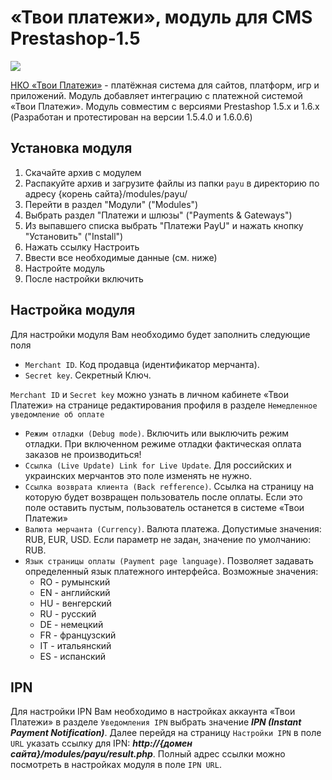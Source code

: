 # «Твои платежи», модуль для CMS Prestashop-1.5

![](https://repository-images.githubusercontent.com/638835276/ff494b04-d65b-4843-8759-e85c689a7e80)

[НКО «Твои Платежи»](https://YPMN.ru/ "Платёжная система для сайтов, платформ и приложений") - платёжная система для сайтов, платформ, игр и приложений.
Модуль добавляет интеграцию с платежной системой «Твои Платежи».
Модуль совместим с версиями Prestashop 1.5.х и 1.6.x
(Разработан и протестирован на версии 1.5.4.0 и 1.6.0.6)

## Установка модуля
1. Скачайте архив с модулем
2. Распакуйте архив и загрузите файлы из папки ```payu``` в директорию по адресу {корень сайта}/modules/payu/
3. Перейти в раздел "Модули" ("Modules")
4. Выбрать раздел "Платежи и шлюзы" ("Payments & Gateways")
5. Из выпавшего списка выбрать "Платежи PayU" и нажать кнопку "Установить" ("Install")
6. Нажать ссылку Настроить
7. Ввести все необходимые данные (см. ниже)
8. Настройте модуль
9. После настройки включить

## Настройка модуля
Для настройки модуля Вам необходимо будет заполнить следующие поля
* ```Merchant ID```. Код продавца (идентификатор мерчанта).
* ```Secret key```. Секретный Ключ.

```Merchant ID``` и ```Secret key``` можно узнать в личном кабинете «Твои Платежи» на странице редактирования профиля в разделе ```Немедленное уведомление об оплате```

* ```Режим отладки (Debug mode)```. Включить или выключить режим отладки. При включенном режиме отладки фактическая оплата заказов не производиться!
* ```Ссылка (Live Update) Link for Live Update```. Для российских и украинских мерчантов это поле изменять не нужно.
* ```Ссылка возврата клиента (Back refference)```. Ссылка на страницу на которую будет возвращен пользователь после оплаты. Если это поле оставить пустым, пользователь останется в системе «Твои Платежи»
* ```Валюта мерчанта (Currency)```. Валюта платежа. Допустимые значения: RUB, EUR, USD. Если параметр не задан, значение по умолчанию: RUB.
* ```Язык страницы оплаты (Payment page language)```. Позволяет задавать определенный язык платежного интерфейса. Возможные значения:
	* RO - румынский
	* EN - английский
	* HU - венгерский
	* RU - русский
	* DE - немецкий
	* FR - французский
	* IT - итальянский
	* ES - испанский

## IPN
Для настройки IPN Вам необходимо в настройках аккаунта «Твои Платежи» в разделе ```Уведомления IPN``` выбрать значение ***IPN (Instant Payment Notification)***.
Далее перейдя на страницу ```Настройки IPN``` в поле ```URL``` указать ссылку для IPN: ***http://{домен сайта}/modules/payu/result.php***.
Полный адрес ссылки можно посмотреть в настройках модуля в поле ```IPN URL```.
